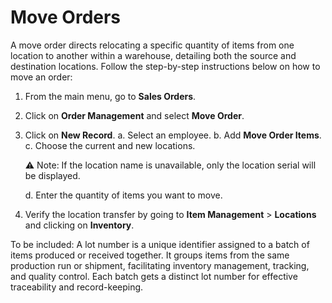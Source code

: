 # Move Orders


A move order directs relocating a specific quantity of items from one location to another within a warehouse, detailing both the source and destination locations. Follow the step-by-step instructions below on how to move an order: 

1. From the main menu, go to **Sales Orders**. 
2. Click on **Order Management** and select **Move Order**. 
3. Click on **New Record**. 
	a. Select an employee. 
	b. Add **Move Order Items**. 
	c. Choose the current and new locations.

	⚠️ Note: If the location name is unavailable, only the location serial will be displayed.
	
	d. Enter the quantity of items you want to move. 
		
4. Verify the location transfer by going to **Item Management** > **Locations** and clicking on **Inventory**.




To be included: 
A lot number is a unique identifier assigned to a batch of items produced or received together. It groups items from the same production run or shipment, facilitating inventory management, tracking, and quality control. Each batch gets a distinct lot number for effective traceability and record-keeping.